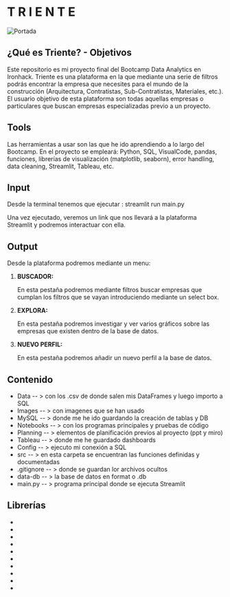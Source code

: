 

# T R I E N T E

![Portada](https://user-images.githubusercontent.com/80899361/118860873-2c457f00-b8dc-11eb-8f4e-96852ea5dbc4.jpg)




## ¿Qué es Triente? - Objetivos

Este repositorio es mi proyecto final del Bootcamp Data Analytics en Ironhack. Triente es una plataforma en la que mediante una serie de filtros podrás encontrar la empresa que necesites para el mundo de la construcción (Arquitectura, Contratistas, Sub-Contratistas, Materiales, etc.). El usuario objetivo de esta plataforma son todas aquellas empresas o particulares que buscan empresas especializadas previo a un proyecto.



## Tools

Las herramientas a usar son las que he ido aprendiendo a lo largo del Bootcamp. En el proyecto se empleará: Python, SQL, VisualCode, pandas, funciones, librerías de visualización (matplotlib, seaborn), error handling, data cleaning, Streamlit, Tableau, etc.



## Input

Desde la terminal tenemos que ejecutar :  streamlit run main.py

Una vez ejecutado, veremos un link que nos llevará  a la plataforma Streamlit y podremos interactuar con ella.



## Output

Desde la plataforma podremos mediante un menu:

1. **BUSCADOR:**

   En esta pestaña podremos mediante filtros buscar empresas que cumplan los filtros que se vayan introduciendo mediante un select box.

   

2. **EXPLORA:**

   En esta pestaña podremos investigar y ver varios gráficos sobre las empresas que existen dentro de la base de datos.



3. **NUEVO PERFIL:**

   En esta pestaña podremos añadir un nuevo perfil a la base de datos.



## Contenido

- Data -- > con los .csv de donde salen mis DataFrames y luego importo a SQL
- Images  -- > con imagenes que se han usado
- MySQL -- > donde me he ido guardando la creación de tablas y DB
- Notebooks -- > con los programas principales y pruebas de código
- Planning -- > elementos de planificación previos al proyecto (ppt y miro)
- Tableau -- > donde me he guardado dashboards
- Config -- > ejecuto mi conexión a SQL
- src -- >  en esta carpeta se encuentran las funciones definidas y documentadas
- .gitignore -- > donde se guardan lor archivos ocultos
- data-db -- > la base de datos en format o .db
- main.py -- > programa principal donde se ejecuta Streamlit



## Librerías

- [Streamlit]: https://docs.streamlit.io/en/stable/

  

- [pandas]: https://pandas.pydata.org/docs/

  

- [numpy]: https://numpy.org/doc/

  

- [seaborn]: https://seaborn.pydata.org/

  

- [maplotlib]: https://matplotlib.org/

  

- [PIL]: https://omz-software.com/pythonista/docs/ios/PIL.html

  

- [Time]: https://docs.python.org/3/library/time.html

  

- [sqlalchemy]: https://docs.sqlalchemy.org/en/14/

  

- [Os]: https://docs.python.org/3/library/os.html

  

- [String]: https://docs.python.org/3/library/string.html

  















